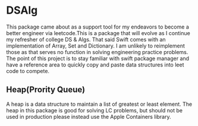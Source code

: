 # DSAlg

This package came about as a support tool for my endeavors to become a better engineer via leetcode.This is a package that will evolve as I continue my refresher of college DS & Algs. That said Swift comes with an implementation of Array, Set and Dictionary. I am unlikely to reimplement those as that serves no function in solving engineering practice problems. The point of this project is to stay familiar with swift package manager and have a reference area to quickly copy and paste data structures into leet code to compete.

## Heap(Prority Queue)

A heap is a data structure to maintain a list of greatest or least element. The heap in this package is good for solving LC problems, but should not be used in production please instead use the Apple Containers library. 
